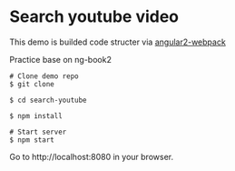 # Search youtube video

This demo is builded code structer via [angular2-webpack](https://github.com/preboot/angular2-webpack)

Practice base on ng-book2
```
# Clone demo repo
$ git clone

$ cd search-youtube

$ npm install

# Start server
$ npm start
```



Go to http://localhost:8080 in your browser.
